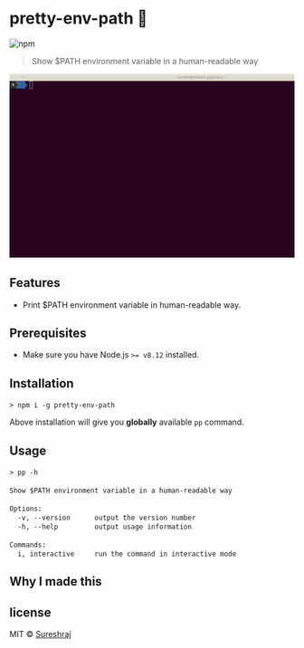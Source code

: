 # pretty-env-path 🦋

![npm](https://img.shields.io/npm/v/pretty-env-path)

> Show $PATH environment variable in a human-readable way

![pretty-env-path in action](https://raw.githubusercontent.com/m-sureshraj/pretty-env-path/HEAD/media/pp-in-action.gif "pretty-env-path in action")

## Features
* Print $PATH environment variable in human-readable way.

## Prerequisites
- Make sure you have Node.js `>= v8.12` installed.

## Installation
```
> npm i -g pretty-env-path
```
Above installation will give you **globally** available `pp` command. 

## Usage
```
> pp -h

Show $PATH environment variable in a human-readable way

Options:
  -v, --version 	 output the version number
  -h, --help 		 output usage information 

Commands:
  i, interactive 	 run the command in interactive mode
```

## Why I made this

## license
MIT © [Sureshraj](https://github.com/m-sureshraj)
